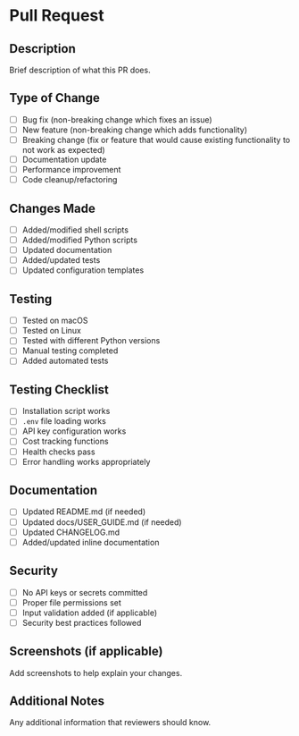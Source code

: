 # Pull Request

## Description
Brief description of what this PR does.

## Type of Change
- [ ] Bug fix (non-breaking change which fixes an issue)
- [ ] New feature (non-breaking change which adds functionality)
- [ ] Breaking change (fix or feature that would cause existing functionality to not work as expected)
- [ ] Documentation update
- [ ] Performance improvement
- [ ] Code cleanup/refactoring

## Changes Made
- [ ] Added/modified shell scripts
- [ ] Added/modified Python scripts
- [ ] Updated documentation
- [ ] Added/updated tests
- [ ] Updated configuration templates

## Testing
- [ ] Tested on macOS
- [ ] Tested on Linux
- [ ] Tested with different Python versions
- [ ] Manual testing completed
- [ ] Added automated tests

## Testing Checklist
- [ ] Installation script works
- [ ] `.env` file loading works
- [ ] API key configuration works
- [ ] Cost tracking functions
- [ ] Health checks pass
- [ ] Error handling works appropriately

## Documentation
- [ ] Updated README.md (if needed)
- [ ] Updated docs/USER_GUIDE.md (if needed)
- [ ] Updated CHANGELOG.md
- [ ] Added/updated inline documentation

## Security
- [ ] No API keys or secrets committed
- [ ] Proper file permissions set
- [ ] Input validation added (if applicable)
- [ ] Security best practices followed

## Screenshots (if applicable)
Add screenshots to help explain your changes.

## Additional Notes
Any additional information that reviewers should know.